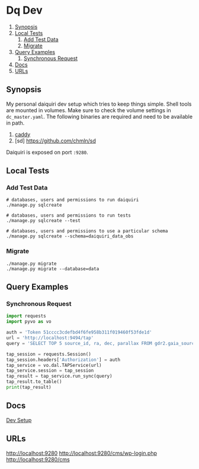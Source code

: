 # Dq Dev

<!--- mdtoc: toc begin -->

1.	[Synopsis](#synopsis)
2.	[Local Tests](#local-tests)
	1.	[Add Test Data](#add-test-data)
	2.	[Migrate](#migrate)
3.	[Query Examples](#query-examples)
	1.	[Synchronous Request](#synchronous-request)
4.	[Docs](#docs)
5.	[URLs](#urls)<!--- mdtoc: toc end -->

## Synopsis

My personal daiquiri dev setup which tries to keep things simple. Shell tools are mounted in volumes. Make sure to check the volume settings in `dc_master.yaml`. The following binaries are required and need to be available in path.

1.	[caddy](https://github.com/caddyserver/caddy)
2.	[sd] https://github.com/chmln/sd

Daiquiri is exposed on port `:9280`.

## Local Tests

### Add Test Data

```shell
# databases, users and permissions to run daiquiri
./manage.py sqlcreate                             

# databases, users and permissions to run tests
./manage.py sqlcreate --test                     

# databases, users and permissions to use a particular schema
./manage.py sqlcreate --schema=daiquiri_data_obs
```

### Migrate

```
./manage.py migrate
./manage.py migrate --database=data
```

## Query Examples

### Synchronous Request

```python
import requests
import pyvo as vo

auth = 'Token 51cccc3cdefbd4f6fe958b311f019460f53fde1d'
url = 'http://localhost:9494/tap'
query = 'SELECT TOP 5 source_id, ra, dec, parallax FROM gdr2.gaia_source ORDER BY random_index'

tap_session = requests.Session()
tap_session.headers['Authorization'] = auth
tap_service = vo.dal.TAPService(url)
tap_service.session = tap_session
tap_result = tap_service.run_sync(query)
tap_result.to_table()
print(tap_result)
```

## Docs

[Dev Setup](https://github.com/django-daiquiri/daiquiri/blob/master/docs/development.md)

## URLs

[http://localhost:9280](http://localhost:9280) [http://localhost:9280/cms/wp-login.php](http://localhost:9280/cms/wp-login.php) [http://localhost:9280/cms](http://localhost:9280/cms)
